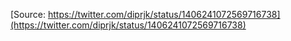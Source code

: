 [Source: https://twitter.com/diprjk/status/1406241072569716738](https://twitter.com/diprjk/status/1406241072569716738)